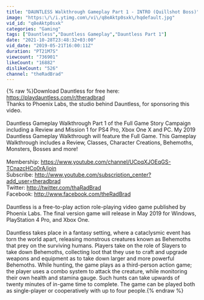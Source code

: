 ```yaml
---
title: "DAUNTLESS Walkthrough Gameplay Part 1 - INTRO (Quillshot Boss)"
image: "https:\/\/i.ytimg.com\/vi\/q8eAktp0sxk\/hqdefault.jpg"
vid_id: "q8eAktp0sxk"
categories: "Gaming"
tags: ["Dauntless","Dauntless Gameplay","Dauntless Part 1"]
date: "2021-10-28T23:48:32+03:00"
vid_date: "2019-05-21T16:00:11Z"
duration: "PT21M7S"
viewcount: "736901"
likeCount: "16882"
dislikeCount: "526"
channel: "theRadBrad"
---
```

{% raw %}Download Dauntless for free here: <a rel="nofollow" target="blank" href="https://playdauntless.com/r/theradbrad">https://playdauntless.com/r/theradbrad</a><br />Thanks to Phoenix Labs, the studio behind Dauntless, for sponsoring this video.<br /><br />Dauntless Gameplay Walkthrough Part 1 of the Full Game Story Campaign including a Review and Mission 1 for PS4 Pro, Xbox One X and PC. My 2019 Dauntless Gameplay Walkthrough will feature the Full Game. This Gameplay Walkthrough includes a Review, Classes, Character Creations, Behemoths, Monsters, Bosses and more! <br /><br />Membership: <a rel="nofollow" target="blank" href="https://www.youtube.com/channel/UCpqXJOEqGS-TCnazcHCo0rA/join">https://www.youtube.com/channel/UCpqXJOEqGS-TCnazcHCo0rA/join</a><br />Subscribe: <a rel="nofollow" target="blank" href="http://www.youtube.com/subscription_center?add_user=theradbrad">http://www.youtube.com/subscription_center?add_user=theradbrad</a><br />Twitter: <a rel="nofollow" target="blank" href="http://twitter.com/thaRadBrad">http://twitter.com/thaRadBrad</a><br />Facebook: <a rel="nofollow" target="blank" href="http://www.facebook.com/theRadBrad">http://www.facebook.com/theRadBrad</a><br /><br />Dauntless is a free-to-play action role-playing video game published by Phoenix Labs. The final version game will release in May 2019 for Windows, PlayStation 4 Pro, and Xbox One.<br /><br />Dauntless takes place in a fantasy setting, where a cataclysmic event has torn the world apart, releasing monstrous creatures known as Behemoths that prey on the surviving humans. Players take on the role of Slayers to take down Behemoths, collecting loot that they use to craft and upgrade weapons and equipment as to take down larger and more powerful Behemoths. While hunting, the game plays as a third-person action game; the player uses a combo system to attack the creature, while monitoring their own health and stamina gauge. Such hunts can take upwards of twenty minutes of in-game time to complete. The game can be played both as single-player or cooperatively with up to four people.{% endraw %}
